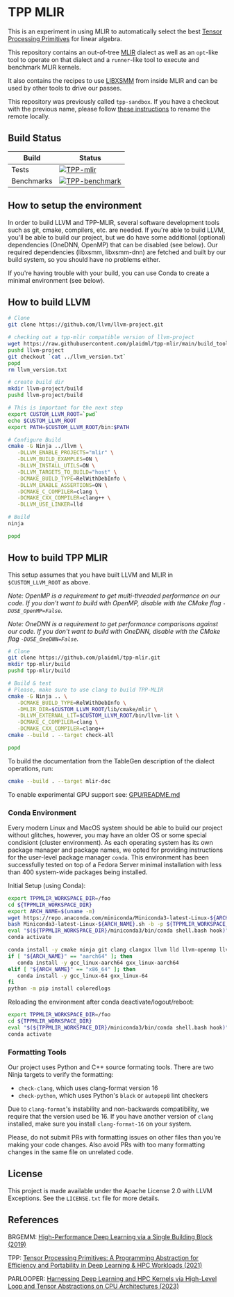 # TPP MLIR

This is an experiment in using MLIR to automatically select the best [Tensor Processing Primitives](https://arxiv.org/abs/2104.05755) for linear algebra.

This repository contains an out-of-tree [MLIR](https://mlir.llvm.org/) dialect as well as an `opt`-like tool to operate on that dialect and a `runner`-like tool to execute and benchmark MLIR kernels.

It also contains the recipes to use [LIBXSMM](https://github.com/libxsmm/libxsmm) from inside MLIR and can be used by other tools to drive our passes.

This repository was previously called `tpp-sandbox`.
If you have a checkout with the previous name, please follow [these instructions](https://docs.github.com/en/repositories/creating-and-managing-repositories/renaming-a-repository) to rename the remote locally.

## Build Status

| Build | Status |
| ----- | ------ |
| Tests | [![TPP-mlir](https://badge.buildkite.com/7c04eb392db7ba16b30684d80e0e4320254f7cf61558c6336f.svg?branch=main)](https://buildkite.com/intel/tpp-mlir) |
| Benchmarks | [![TPP-benchmark](https://badge.buildkite.com/087a1980507200f059ce3661f6ddb33c227db858d115691bf9.svg?branch=main)](https://buildkite.com/intel/tpp-benchmark) |

## How to setup the environment

In order to build LLVM and TPP-MLIR, several software development tools such as git, cmake, compilers, etc. are needed.
If you're able to build LLVM, you'll be able to build our project, but we do have some additional (optional) dependencies (OneDNN, OpenMP) that can be disabled (see below).
Our required dependencies (libxsmm, libxsmm-dnn) are fetched and built by our build system, so you should have no problems either.

If you're having trouble with your build, you can use Conda to create a minimal environment (see below).

## How to build LLVM

```sh
# Clone
git clone https://github.com/llvm/llvm-project.git

# checking out a tpp-mlir compatible version of llvm-project
wget https://raw.githubusercontent.com/plaidml/tpp-mlir/main/build_tools/llvm_version.txt
pushd llvm-project
git checkout `cat ../llvm_version.txt`
popd
rm llvm_version.txt

# create build dir
mkdir llvm-project/build
pushd llvm-project/build

# This is important for the next step
export CUSTOM_LLVM_ROOT=`pwd`
echo $CUSTOM_LLVM_ROOT
export PATH=$CUSTOM_LLVM_ROOT/bin:$PATH

# Configure Build
cmake -G Ninja ../llvm \
   -DLLVM_ENABLE_PROJECTS="mlir" \
   -DLLVM_BUILD_EXAMPLES=ON \
   -DLLVM_INSTALL_UTILS=ON \
   -DLLVM_TARGETS_TO_BUILD="host" \
   -DCMAKE_BUILD_TYPE=RelWithDebInfo \
   -DLLVM_ENABLE_ASSERTIONS=ON \
   -DCMAKE_C_COMPILER=clang \
   -DCMAKE_CXX_COMPILER=clang++ \
   -DLLVM_USE_LINKER=lld

# Build
ninja 

popd
```

## How to build TPP MLIR

This setup assumes that you have built LLVM and MLIR in `$CUSTOM_LLVM_ROOT` as above.

_Note: OpenMP is a requirement to get multi-threaded performance on our code.
If you don't want to build with OpenMP, disable with the CMake flag `-DUSE_OpenMP=False`._

_Note: OneDNN is a requirement to get performance comparisons against our code.
If you don't want to build with OneDNN, disable with the CMake flag `-DUSE_OneDNN=False`._

```sh
# Clone
git clone https://github.com/plaidml/tpp-mlir.git
mkdir tpp-mlir/build
pushd tpp-mlir/build

# Build & test
# Please, make sure to use clang to build TPP-MLIR
cmake -G Ninja .. \
   -DCMAKE_BUILD_TYPE=RelWithDebInfo \
   -DMLIR_DIR=$CUSTOM_LLVM_ROOT/lib/cmake/mlir \
   -DLLVM_EXTERNAL_LIT=$CUSTOM_LLVM_ROOT/bin/llvm-lit \
   -DCMAKE_C_COMPILER=clang \
   -DCMAKE_CXX_COMPILER=clang++ 
cmake --build . --target check-all

popd
```

To build the documentation from the TableGen description of the dialect
operations, run:

```sh
cmake --build . --target mlir-doc
```

To enable experimental GPU support see: [GPU/README.md](lib/TPP/GPU/README.md)

### Conda Environment

Every modern Linux and MacOS system should be able to build our project without glitches, however, you may have an older OS or some special condisiont (cluster environment).
As each operating system has its own package manager and package names, we opted for providing instructions for the user-level package manager ```conda```.
This environment has been successfully tested on top of a Fedora Server minimal installation with less than 400 system-wide packages being installed.

Initial Setup (using Conda):
```sh
export TPPMLIR_WORKSPACE_DIR=/foo
cd ${TPPMLIR_WORKSPACE_DIR}
export ARCH_NAME=$(uname -m)
wget https://repo.anaconda.com/miniconda/Miniconda3-latest-Linux-${ARCH_NAME}.sh
bash Miniconda3-latest-Linux-${ARCH_NAME}.sh -b -p ${TPPMLIR_WORKSPACE_DIR}/miniconda3
eval "$(${TPPMLIR_WORKSPACE_DIR}/miniconda3/bin/conda shell.bash hook)"
conda activate

conda install -y cmake ninja git clang clangxx llvm lld llvm-openmp llvm-tools binutils
if [ "${ARCH_NAME}" == "aarch64" ]; then
   conda install -y gcc_linux-aarch64 gxx_linux-aarch64
elif [ "${ARCH_NAME}" == "x86_64" ]; then
   conda install -y gcc_linux-64 gxx_linux-64
fi
python -m pip install coloredlogs
```

Reloading the environment  after conda deactivate/logout/reboot:
```sh
export TPPMLIR_WORKSPACE_DIR=/foo
cd ${TPPMLIR_WORKSPACE_DIR}
eval "$(${TPPMLIR_WORKSPACE_DIR}/miniconda3/bin/conda shell.bash hook)"
conda activate
```

### Formatting Tools

Our project uses Python and C++ source formating tools.
There are two Ninja targets to verify the formatting:
 * `check-clang`, which uses clang-format version 16
 * `check-python`, which uses Python's `black` or `autopep8` lint checkers

Due to `clang-format`'s instability and non-backwards compatibility, we require that the version used be 16.
If you have another version of `clang` installed, make sure you install `clang-format-16` on your system.

Please, do not submit PRs with formatting issues on other files than you're making your code changes.
Also avoid PRs with too many formatting changes in the same file on unrelated code.

## License

This project is made available under the Apache License 2.0 with LLVM Exceptions. See the `LICENSE.txt` file for more details.

## References

BRGEMM: [High-Performance Deep Learning via a Single Building Block (2019)](https://arxiv.org/abs/1906.06440)

TPP: [Tensor Processing Primitives: A Programming Abstraction for Efficiency and Portability in Deep Learning & HPC Workloads (2021)](https://arxiv.org/abs/2104.05755)

PARLOOPER: [Harnessing Deep Learning and HPC Kernels via High-Level Loop and Tensor Abstractions on CPU Architectures (2023)](https://arxiv.org/abs/2304.12576)

